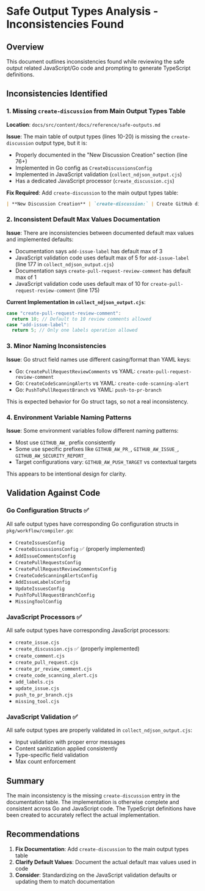 # Safe Output Types Analysis - Inconsistencies Found

## Overview
This document outlines inconsistencies found while reviewing the safe output related JavaScript/Go code and prompting to generate TypeScript definitions.

## Inconsistencies Identified

### 1. Missing `create-discussion` from Main Output Types Table

**Location**: `docs/src/content/docs/reference/safe-outputs.md`

**Issue**: The main table of output types (lines 10-20) is missing the `create-discussion` output type, but it is:
- Properly documented in the "New Discussion Creation" section (line 76+)
- Implemented in Go config as `CreateDiscussionsConfig` 
- Implemented in JavaScript validation (`collect_ndjson_output.cjs`)
- Has a dedicated JavaScript processor (`create_discussion.cjs`)

**Fix Required**: Add `create-discussion` to the main output types table:
```markdown
| **New Discussion Creation** | `create-discussion:` | Create GitHub discussions based on workflow output | 1 |
```

### 2. Inconsistent Default Max Values Documentation

**Issue**: There are inconsistencies between documented default max values and implemented defaults:

- Documentation says `add-issue-label` has default max of 3
- JavaScript validation code uses default max of 5 for `add-issue-label` (line 177 in `collect_ndjson_output.cjs`)
- Documentation says `create-pull-request-review-comment` has default max of 1  
- JavaScript validation code uses default max of 10 for `create-pull-request-review-comment` (line 175)

**Current Implementation in `collect_ndjson_output.cjs`**:
```javascript
case "create-pull-request-review-comment":
  return 10; // Default to 10 review comments allowed
case "add-issue-label":
  return 5; // Only one labels operation allowed
```

### 3. Minor Naming Inconsistencies

**Issue**: Go struct field names use different casing/format than YAML keys:
- Go: `CreatePullRequestReviewComments` vs YAML: `create-pull-request-review-comment`
- Go: `CreateCodeScanningAlerts` vs YAML: `create-code-scanning-alert`  
- Go: `PushToPullRequestBranch` vs YAML: `push-to-pr-branch`

This is expected behavior for Go struct tags, so not a real inconsistency.

### 4. Environment Variable Naming Patterns

**Issue**: Some environment variables follow different naming patterns:
- Most use `GITHUB_AW_` prefix consistently
- Some use specific prefixes like `GITHUB_AW_PR_`, `GITHUB_AW_ISSUE_`, `GITHUB_AW_SECURITY_REPORT_`
- Target configurations vary: `GITHUB_AW_PUSH_TARGET` vs contextual targets

This appears to be intentional design for clarity.

## Validation Against Code

### Go Configuration Structs ✅
All safe output types have corresponding Go configuration structs in `pkg/workflow/compiler.go`:
- `CreateIssuesConfig`
- `CreateDiscussionsConfig` ✅ (properly implemented)
- `AddIssueCommentsConfig`
- `CreatePullRequestsConfig`
- `CreatePullRequestReviewCommentsConfig`
- `CreateCodeScanningAlertsConfig`
- `AddIssueLabelsConfig`
- `UpdateIssuesConfig`
- `PushToPullRequestBranchConfig`
- `MissingToolConfig`

### JavaScript Processors ✅
All safe output types have corresponding JavaScript processors:
- `create_issue.cjs`
- `create_discussion.cjs` ✅ (properly implemented)
- `create_comment.cjs`
- `create_pull_request.cjs`
- `create_pr_review_comment.cjs`
- `create_code_scanning_alert.cjs`
- `add_labels.cjs`
- `update_issue.cjs`
- `push_to_pr_branch.cjs`
- `missing_tool.cjs`

### JavaScript Validation ✅
All safe output types are properly validated in `collect_ndjson_output.cjs`:
- Input validation with proper error messages
- Content sanitization applied consistently
- Type-specific field validation
- Max count enforcement

## Summary

The main inconsistency is the missing `create-discussion` entry in the documentation table. The implementation is otherwise complete and consistent across Go and JavaScript code. The TypeScript definitions have been created to accurately reflect the actual implementation.

## Recommendations

1. **Fix Documentation**: Add `create-discussion` to the main output types table
2. **Clarify Default Values**: Document the actual default max values used in code
3. **Consider**: Standardizing on the JavaScript validation defaults or updating them to match documentation